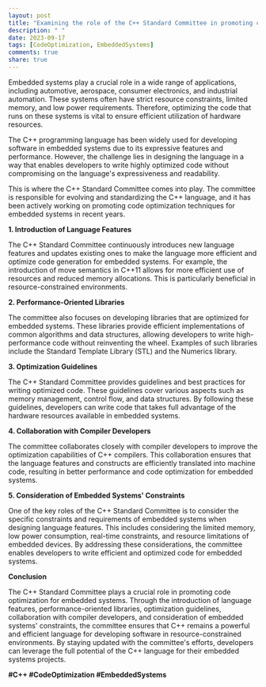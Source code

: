 ```yaml
---
layout: post
title: "Examining the role of the C++ Standard Committee in promoting code optimization for embedded systems"
description: " "
date: 2023-09-17
tags: [CodeOptimization, EmbeddedSystems]
comments: true
share: true
---
```


Embedded systems play a crucial role in a wide range of applications, including automotive, aerospace, consumer electronics, and industrial automation. These systems often have strict resource constraints, limited memory, and low power requirements. Therefore, optimizing the code that runs on these systems is vital to ensure efficient utilization of hardware resources.

The C++ programming language has been widely used for developing software in embedded systems due to its expressive features and performance. However, the challenge lies in designing the language in a way that enables developers to write highly optimized code without compromising on the language's expressiveness and readability.

This is where the C++ Standard Committee comes into play. The committee is responsible for evolving and standardizing the C++ language, and it has been actively working on promoting code optimization techniques for embedded systems in recent years.

**1. Introduction of Language Features**

The C++ Standard Committee continuously introduces new language features and updates existing ones to make the language more efficient and optimize code generation for embedded systems. For example, the introduction of move semantics in C++11 allows for more efficient use of resources and reduced memory allocations. This is particularly beneficial in resource-constrained environments.

**2. Performance-Oriented Libraries**

The committee also focuses on developing libraries that are optimized for embedded systems. These libraries provide efficient implementations of common algorithms and data structures, allowing developers to write high-performance code without reinventing the wheel. Examples of such libraries include the Standard Template Library (STL) and the Numerics library.

**3. Optimization Guidelines**

The C++ Standard Committee provides guidelines and best practices for writing optimized code. These guidelines cover various aspects such as memory management, control flow, and data structures. By following these guidelines, developers can write code that takes full advantage of the hardware resources available in embedded systems.

**4. Collaboration with Compiler Developers**

The committee collaborates closely with compiler developers to improve the optimization capabilities of C++ compilers. This collaboration ensures that the language features and constructs are efficiently translated into machine code, resulting in better performance and code optimization for embedded systems.

**5. Consideration of Embedded Systems' Constraints**

One of the key roles of the C++ Standard Committee is to consider the specific constraints and requirements of embedded systems when designing language features. This includes considering the limited memory, low power consumption, real-time constraints, and resource limitations of embedded devices. By addressing these considerations, the committee enables developers to write efficient and optimized code for embedded systems.

**Conclusion**

The C++ Standard Committee plays a crucial role in promoting code optimization for embedded systems. Through the introduction of language features, performance-oriented libraries, optimization guidelines, collaboration with compiler developers, and consideration of embedded systems' constraints, the committee ensures that C++ remains a powerful and efficient language for developing software in resource-constrained environments. By staying updated with the committee's efforts, developers can leverage the full potential of the C++ language for their embedded systems projects.

**#C++ #CodeOptimization #EmbeddedSystems**